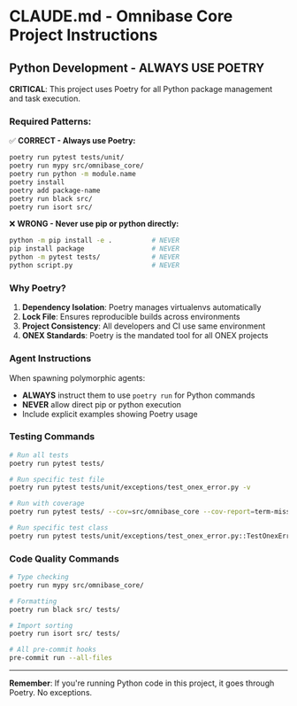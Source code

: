 # CLAUDE.md - Omnibase Core Project Instructions

## Python Development - ALWAYS USE POETRY

**CRITICAL**: This project uses Poetry for all Python package management and task execution.

### Required Patterns:

✅ **CORRECT - Always use Poetry:**
```bash
poetry run pytest tests/unit/
poetry run mypy src/omnibase_core/
poetry run python -m module.name
poetry install
poetry add package-name
poetry run black src/
poetry run isort src/
```

❌ **WRONG - Never use pip or python directly:**
```bash
python -m pip install -e .          # NEVER
pip install package                 # NEVER
python -m pytest tests/             # NEVER
python script.py                    # NEVER
```

### Why Poetry?

1. **Dependency Isolation**: Poetry manages virtualenvs automatically
2. **Lock File**: Ensures reproducible builds across environments
3. **Project Consistency**: All developers and CI use same environment
4. **ONEX Standards**: Poetry is the mandated tool for all ONEX projects

### Agent Instructions

When spawning polymorphic agents:
- **ALWAYS** instruct them to use `poetry run` for Python commands
- **NEVER** allow direct pip or python execution
- Include explicit examples showing Poetry usage

### Testing Commands

```bash
# Run all tests
poetry run pytest tests/

# Run specific test file
poetry run pytest tests/unit/exceptions/test_onex_error.py -v

# Run with coverage
poetry run pytest tests/ --cov=src/omnibase_core --cov-report=term-missing

# Run specific test class
poetry run pytest tests/unit/exceptions/test_onex_error.py::TestOnexErrorEdgeCases -xvs
```

### Code Quality Commands

```bash
# Type checking
poetry run mypy src/omnibase_core/

# Formatting
poetry run black src/ tests/

# Import sorting
poetry run isort src/ tests/

# All pre-commit hooks
pre-commit run --all-files
```

---

**Remember**: If you're running Python code in this project, it goes through Poetry. No exceptions.
